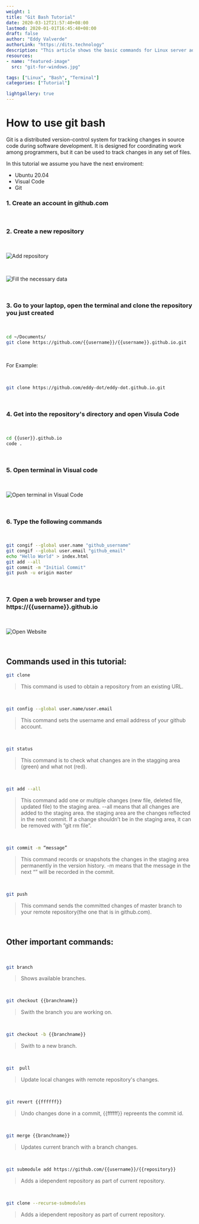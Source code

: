 ```yaml
---
weight: 1
title: "Git Bash Tutorial"
date: 2020-03-12T21:57:40+08:00
lastmod: 2020-01-01T16:45:40+08:00
draft: false
author: "Eddy Valverde"
authorLink: "https://dits.technology"
description: "This article shows the basic commands for Linux server administration."
resources:
- name: "featured-image"
  src: "git-for-windows.jpg"

tags: ["Linux", "Bash", "Terminal"]
categories: ["Tutorial"]

lightgallery: true
---
```


# How to use git bash

Git is a distributed version-control system for tracking changes in source code during software development. It is designed for coordinating work among programmers, but it can be used to track changes in any set of files.

In this tutorial we assume you have the next enviroment:
* Ubuntu 20.04
* Visual Code
* Git

### 1. Create an account in github.com

<br />

### 2. Create a new repository

<br />

![Add repository](1_create_repo.png) 

<br />

![Fill the necessary data](2_create_repo.png) 

<br />

### 3. Go to your laptop, open the terminal and clone the repository you just created

<br />

```bash
cd ~/Documents/
git clone https://github.com/{{username}}/{{username}}.github.io.git
```
<br />

For Example:

<br />

```bash
git clone https://github.com/eddy-dot/eddy-dot.github.io.git
```

<br />

### 4. Get into the repository's directory and open Visula Code

<br />

```bash
cd {{user}}.github.io
code .
```
<br />

### 5. Open terminal in Visual code

<br />

![Open terminal in Visual Code](3_open_terminal_in_vs.png) 

<br />

### 6. Type the following commands

<br />

```bash
git congif --global user.name "github_username"
git congif --global user.email "github_email"
echo "Hello World" > index.html
git add --all
git commit -m "Initial Commit"
git push -u origin master
```
<br />

### 7. Open a web browser and type https://{{username}}.github.io

<br />

![Open Website](4_open_website.png) 

<br />

## Commands used in this tutorial:

```bash
git clone
```

>This command is used to obtain a repository from an existing URL.

<br />

```bash    
git config --global user.name/user.email
```

>This command sets the username and email address of your github account.

<br />

```bash    
git status
```

>This command is to check what changes are in the stagging area (green) and what not (red).

<br />

```bash    
git add --all
```

>This command add one or multiple changes (new file, deleted file, updated file) to the staging area. --all means that all changes are added to the staging area. the staging area are the changes reflected in the next commit. If a change shouldn’t be in the staging area, it can be removed with ”git rm file”.

<br />

```bash
git commit -m “message”
```

>This command records or snapshots the changes in the staging area permanently in the version history. -m means that the message in the next “” will be recorded in the commit.

<br />

```bash
git push
```
>This command sends the committed changes of master branch to your remote repository(the one that is in github.com).

<br />

## Other important commands:

<br />

```bash
git branch
```

>Shows available branches.

<br />

```bash
git checkout {{branchname}}
```

>Swith the branch you are working on.

<br />

```bash
git checkout -b {{branchname}}
```

>Swith to a new branch.

<br />

```bash
git  pull
```

>Update local changes with remote repository's changes.

<br />

```bash
git revert {{ffffff}}
```
>Undo changes done in a commit, {{ffffff}} repreents the commit id.

<br />

```bash
git merge {{branchname}}
```

>Updates current branch with a branch changes.

<br />

```bash
git submodule add https://github.com/{{username}}/{{repository}}
```

>Adds a idependent repository as part of current repository.

<br />

```bash
git clone --recurse-submodules
```

>Adds a idependent repository as part of current repository.

<br />